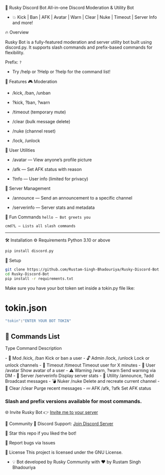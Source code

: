 
🤖 Rusky Discord Bot
All-in-one Discord Moderation & Utility Bot
- 💥 Kick | Ban | AFK | Avatar | Warn | Clear | Nuke | Timeout | Server Info and more!

🔥 Overview
<p>Rusky Bot is a fully-featured moderation and server utility bot built using discord.py. It supports slash commands and prefix-based commands for flexibility.</p>

Prefix: `?`
- Try /help or ?Help or ?help for the command list!

🚀 Features
🎮 Moderation
- /kick, /ban, /unban

- ?kick, ?ban, ?warn

- /timeout (temporary mute)

- /clear (bulk message delete)

- /nuke (channel reset)

- /lock, /unlock

👤 User Utilities
- /avatar — View anyone’s profile picture

- /afk — Set AFK status with reason

- ?info — User info (limited for privacy)

📢 Server Management
- /announce — Send an announcement to a specific channel

- /serverinfo — Server stats and metadata

💬 Fun Commands
`hello — Bot greets you`

`cmd?L — Lists all slash commands`

----
🛠️ Installation
⚙️ Requirements
Python 3.10 or above

``` bash
pip install discord.py
```

🔧 Setup
```bash
git clone https://github.com/Rustam-Singh-Bhadouriya/Rusky-Discord-Bot.git
cd Rusky-Discord-Bot
pip install -r requirements.txt
```
Make sure you have your bot token set inside a tokin.py file like:

# tokin.json
``` bash
"tokin":"ENTER YOUR BOT TOKIN"
```


## 🤝 Commands List
<p>Type	Command	Description</p>
- 🔨 Mod	/kick, /ban	Kick or ban a user
- 🔓 Admin	/lock, /unlock	Lock or unlock channels
- 🚫 Timeout	/timeout	Timeout user for X minutes
- 👤 User	/avatar	Show avatar of a user
- ⚠️ Warning	/warn, ?warn	Send warning via DM
- 🚧 Server	/serverinfo	Display server stats
- 📢 Utility	/announce, ?add	Broadcast messages
- 💣 Nuker	/nuke	Delete and recreate current channel
- 🧹 Clear	/clear	Purge recent messages
- 💤 AFK	/afk, ?afk	Set AFK status

### Slash and prefix versions available for most commands.

🌐 Invite Rusky Bot
👉 <a href="https://discord.com/oauth2/authorize?client_id=1401949547504337057&permissions=8&integration_type=0&scope=bot">Invite me to your server</a>

🔗 Community
🧠 Discord Support: <a href="https://discord.gg/PXZHbcxNaj">Join Discord Server</a>

🌟 Star this repo if you liked the bot!

🐛 Report bugs via Issues

📄 License
This project is licensed under the GNU License.

- 💡 Bot developed by Rusky Community with ❤️ by Rustam Singh Bhadouriya
